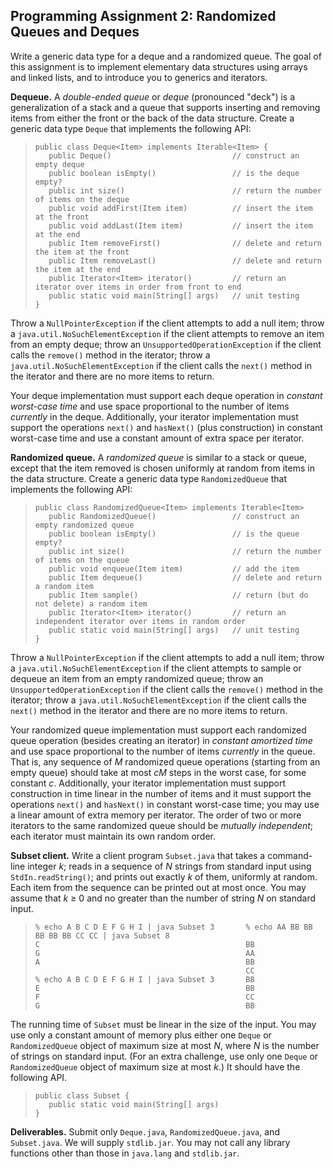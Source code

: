 ## Programming Assignment 2: Randomized Queues and Deques

Write a generic data type for a deque and a randomized queue. The goal of this
assignment is to implement elementary data structures using arrays and linked
lists, and to introduce you to generics and iterators.

**Dequeue.** A _double-ended queue_ or _deque_ (pronounced "deck") is a generalization of a stack and a queue that supports inserting and removing items from either the front or the back of the data structure. Create a generic data type `Deque` that implements the following API: 

>
>     public class Deque<Item> implements Iterable<Item> {
>        public Deque()                           // construct an empty deque
>        public boolean isEmpty()                 // is the deque empty?
>        public int size()                        // return the number of items on the deque
>        public void addFirst(Item item)          // insert the item at the front
>        public void addLast(Item item)           // insert the item at the end
>        public Item removeFirst()                // delete and return the item at the front
>        public Item removeLast()                 // delete and return the item at the end
>        public Iterator<Item> iterator()         // return an iterator over items in order from front to end
>        public static void main(String[] args)   // unit testing
>     }
>

Throw a `NullPointerException` if the client attempts to add a null item;
throw a `java.util.NoSuchElementException` if the client attempts to remove an
item from an empty deque; throw an `UnsupportedOperationException` if the
client calls the `remove()` method in the iterator; throw a
`java.util.NoSuchElementException` if the client calls the `next()` method in
the iterator and there are no more items to return.

Your deque implementation must support each deque operation in _constant
worst-case time_ and use space proportional to the number of items _currently_
in the deque. Additionally, your iterator implementation must support the
operations `next()` and `hasNext()` (plus construction) in constant worst-case
time and use a constant amount of extra space per iterator.

**Randomized queue.** A _randomized queue_ is similar to a stack or queue, except that the item removed is chosen uniformly at random from items in the data structure. Create a generic data type `RandomizedQueue` that implements the following API: 

>
>     public class RandomizedQueue<Item> implements Iterable<Item>
>        public RandomizedQueue()                 // construct an empty randomized queue
>        public boolean isEmpty()                 // is the queue empty?
>        public int size()                        // return the number of items on the queue
>        public void enqueue(Item item)           // add the item
>        public Item dequeue()                    // delete and return a random item
>        public Item sample()                     // return (but do not delete) a random item
>        public Iterator<Item> iterator()         // return an independent iterator over items in random order
>        public static void main(String[] args)   // unit testing
>     }
>

Throw a `NullPointerException` if the client attempts to add a null item;
throw a `java.util.NoSuchElementException` if the client attempts to sample or
dequeue an item from an empty randomized queue; throw an
`UnsupportedOperationException` if the client calls the `remove()` method in
the iterator; throw a `java.util.NoSuchElementException` if the client calls
the `next()` method in the iterator and there are no more items to return.

Your randomized queue implementation must support each randomized queue
operation (besides creating an iterator) in _constant amortized time_ and use
space proportional to the number of items _currently_ in the queue. That is,
any sequence of _M_ randomized queue operations (starting from an empty queue)
should take at most _cM_ steps in the worst case, for some constant _c_.
Additionally, your iterator implementation must support construction in time
linear in the number of items and it must support the operations `next()` and
`hasNext()` in constant worst-case time; you may use a linear amount of extra
memory per iterator. The order of two or more iterators to the same randomized
queue should be _mutually independent_; each iterator must maintain its own
random order.

**Subset client.** Write a client program `Subset.java` that takes a command-line integer _k_; reads in a sequence of _N_ strings from standard input using `StdIn.readString()`; and prints out exactly _k_ of them, uniformly at random. Each item from the sequence can be printed out at most once. You may assume that _k_ ≥ 0 and no greater than the number of string _N_ on standard input. 

>
>     % echo A B C D E F G H I | java Subset 3       % echo AA BB BB BB BB BB CC CC | java Subset 8
>     C                                              BB
>     G                                              AA
>     A                                              BB
>                                                    CC
>     % echo A B C D E F G H I | java Subset 3       BB
>     E                                              BB
>     F                                              CC
>     G                                              BB
>

The running time of `Subset` must be linear in the size of the input. You may
use only a constant amount of memory plus either one `Deque` or
`RandomizedQueue` object of maximum size at most _N_, where _N_ is the number
of strings on standard input. (For an extra challenge, use only one `Deque` or
`RandomizedQueue` object of maximum size at most _k_.) It should have the
following API.

>
>     public class Subset {
>        public static void main(String[] args)
>     }
>

**Deliverables.** Submit only `Deque.java`, `RandomizedQueue.java`, and `Subset.java`. We will supply `stdlib.jar`. You may not call any library functions other than those in `java.lang` and `stdlib.jar`. 
